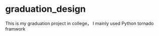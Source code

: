 # graduation_design
This is my graduation project in college， I mainly used Python tornado framwork
